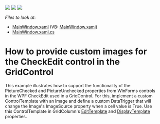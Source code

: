 <!-- default badges list -->
![](https://img.shields.io/endpoint?url=https://codecentral.devexpress.com/api/v1/VersionRange/128652492/11.1.4%2B)
[![](https://img.shields.io/badge/Open_in_DevExpress_Support_Center-FF7200?style=flat-square&logo=DevExpress&logoColor=white)](https://supportcenter.devexpress.com/ticket/details/E2628)
[![](https://img.shields.io/badge/📖_How_to_use_DevExpress_Examples-e9f6fc?style=flat-square)](https://docs.devexpress.com/GeneralInformation/403183)
<!-- default badges end -->
<!-- default file list -->
*Files to look at*:

* [MainWindow.xaml](./CS/WpfApplication28/MainWindow.xaml) (VB: [MainWindow.xaml](./VB/WpfApplication28/MainWindow.xaml))
* [MainWindow.xaml.cs](./CS/WpfApplication28/MainWindow.xaml.cs)
<!-- default file list end -->
# How to provide custom images for the CheckEdit control in the GridControl


<p>This example illustrates how to support the functionality of the PictureChecked and PictureUnchecked properties from WinForms controls in the WPF CheckEdit used in a GridControl. For this, implement a custom ControlTemplate with an Image and define a custom DataTrigger that will change the Image's ImageSource property when a cell value is True. Use this ControlTemplate in GridColumn's <a href="https://documentation.devexpress.com/WPF/DevExpress.Xpf.Grid.ColumnBase.EditTemplate.property">EditTemplate</a> and <a href="https://documentation.devexpress.com/WPF/DevExpress.Xpf.Grid.ColumnBase.DisplayTemplate.property">DisplayTemplate</a> properties.</p>

<br/>


